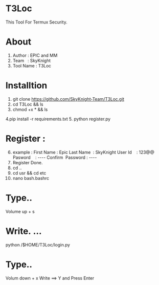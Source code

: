 # T3Loc
This Tool For Termux Security.
# About
1. Author : EPIC and MM
2. Team   : SkyKnight
3. Tool Name : T3Loc
 
# Installtion
1. git clone https://github.com/SkyKnight-Team/T3Loc.git
2. cd T3Loc && ls
3. chmod +x * && ls
 

4.pip install -r requirements.txt
5. python register.py
# Register :
6. example : 
First Name : Epic
Last Name  : SkyKnight
User Id    : 123@@
Pasword    : ----
Confirm  Password : ----
7. Register Done.
8. cd ..
9. cd usr && cd etc
10. nano bash.bashrc

# Type..
Volume up + s 
# Write. ...
python /$HOME/T3Loc/login.py
 
# Type..
Volum down + x
Write ==> Y and Press Enter
 
